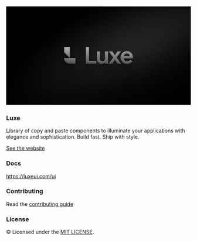 ![hero](apps/www/public/open-graphs/og-website.png)

### Luxe

Library of copy and paste components to illuminate your applications with elegance and sophistication. Build fast. Ship with style.

<a href="https://luxeui.com">See the website</a>

### Docs

https://luxeui.com/ui

### Contributing

Read the [contributing guide](/CONTRIBUTING.md)

### License

© Licensed under the [MIT LICENSE](https://github.com/guhrodrrigues/luxe/blob/main/LICENSE).
